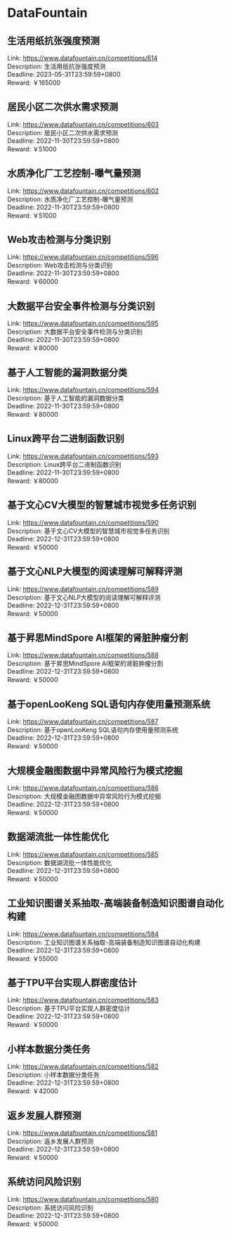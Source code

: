 # DataFountain



## 生活用纸抗张强度预测

Link: https://www.datafountain.cn/competitions/614  
Description: 生活用纸抗张强度预测  
Deadline: 2023-05-31T23:59:59+0800  
Reward: ￥165000  


## 居民小区二次供水需求预测

Link: https://www.datafountain.cn/competitions/603  
Description: 居民小区二次供水需求预测  
Deadline: 2022-11-30T23:59:59+0800  
Reward: ￥51000  


## 水质净化厂工艺控制-曝气量预测

Link: https://www.datafountain.cn/competitions/602  
Description: 水质净化厂工艺控制-曝气量预测  
Deadline: 2022-11-30T23:59:59+0800  
Reward: ￥51000  


## Web攻击检测与分类识别

Link: https://www.datafountain.cn/competitions/596  
Description: Web攻击检测与分类识别  
Deadline: 2022-11-30T23:59:59+0800  
Reward: ￥60000  


## 大数据平台安全事件检测与分类识别

Link: https://www.datafountain.cn/competitions/595  
Description: 大数据平台安全事件检测与分类识别  
Deadline: 2022-11-30T23:59:59+0800  
Reward: ￥80000  


## 基于人工智能的漏洞数据分类

Link: https://www.datafountain.cn/competitions/594  
Description: 基于人工智能的漏洞数据分类  
Deadline: 2022-11-30T23:59:59+0800  
Reward: ￥80000  


## Linux跨平台二进制函数识别

Link: https://www.datafountain.cn/competitions/593  
Description: Linux跨平台二进制函数识别  
Deadline: 2022-11-30T23:59:59+0800  
Reward: ￥80000  


## 基于文心CV大模型的智慧城市视觉多任务识别

Link: https://www.datafountain.cn/competitions/590  
Description: 基于文心CV大模型的智慧城市视觉多任务识别  
Deadline: 2022-12-31T23:59:59+0800  
Reward: ￥50000  


## 基于文心NLP大模型的阅读理解可解释评测

Link: https://www.datafountain.cn/competitions/589  
Description: 基于文心NLP大模型的阅读理解可解释评测  
Deadline: 2022-12-31T23:59:59+0800  
Reward: ￥50000  


## 基于昇思MindSpore AI框架的肾脏肿瘤分割

Link: https://www.datafountain.cn/competitions/588  
Description: 基于昇思MindSpore AI框架的肾脏肿瘤分割  
Deadline: 2022-12-31T23:59:59+0800  
Reward: ￥50000  


## 基于openLooKeng SQL语句内存使用量预测系统

Link: https://www.datafountain.cn/competitions/587  
Description: 基于openLooKeng SQL语句内存使用量预测系统  
Deadline: 2022-12-31T23:59:59+0800  
Reward: ￥50000  


## 大规模金融图数据中异常风险行为模式挖掘

Link: https://www.datafountain.cn/competitions/586  
Description: 大规模金融图数据中异常风险行为模式挖掘  
Deadline: 2022-12-31T23:59:59+0800  
Reward: ￥50000  


## 数据湖流批一体性能优化

Link: https://www.datafountain.cn/competitions/585  
Description: 数据湖流批一体性能优化  
Deadline: 2022-12-31T23:59:59+0800  
Reward: ￥50000  


## 工业知识图谱关系抽取-高端装备制造知识图谱自动化构建

Link: https://www.datafountain.cn/competitions/584  
Description: 工业知识图谱关系抽取-高端装备制造知识图谱自动化构建  
Deadline: 2022-12-31T23:59:59+0800  
Reward: ￥55000  


## 基于TPU平台实现人群密度估计

Link: https://www.datafountain.cn/competitions/583  
Description: 基于TPU平台实现人群密度估计  
Deadline: 2022-12-31T23:59:59+0800  
Reward: ￥50000  


## 小样本数据分类任务

Link: https://www.datafountain.cn/competitions/582  
Description: 小样本数据分类任务  
Deadline: 2022-12-31T23:59:59+0800  
Reward: ￥42000  


## 返乡发展人群预测

Link: https://www.datafountain.cn/competitions/581  
Description: 返乡发展人群预测  
Deadline: 2022-12-31T23:59:59+0800  
Reward: ￥50000  


## 系统访问风险识别

Link: https://www.datafountain.cn/competitions/580  
Description: 系统访问风险识别  
Deadline: 2022-12-31T23:59:59+0800  
Reward: ￥50000  

